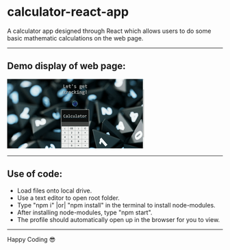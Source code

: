 # calculator-react-app
A calculator app designed through React which allows users to do some basic mathematic calculations on the web page.
<hr/>

## Demo display of web page:
<img src="demo.gif" alt="Demo display of web page">
<hr/>

## Use of code:
* Load files onto local drive.
* Use a text editor to open root folder.
* Type "npm i" |or| "npm install" in the terminal to install node-modules.
* After installing node-modules, type "npm start".
* The profile should automatically open up in the browser for you to view.
<hr/>

<span>Happy Coding :sunglasses:</span>






